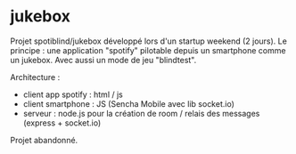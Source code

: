 jukebox
=======

Projet spotiblind/jukebox développé lors d'un startup weekend (2 jours).
Le principe : une application "spotify" pilotable depuis un smartphone comme un jukebox. Avec aussi un mode de jeu "blindtest".

Architecture :
- client app spotify : html / js
- client smartphone : JS (Sencha Mobile avec lib socket.io)
- serveur : node.js pour la création de room / relais des messages (express + socket.io)

Projet abandonné.

